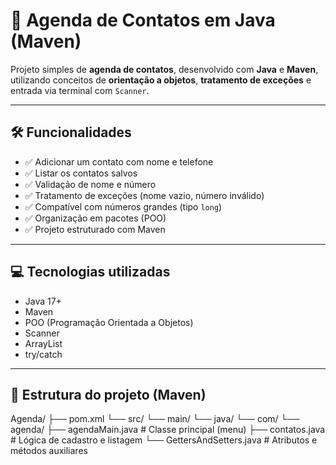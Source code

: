 # 📒 Agenda de Contatos em Java (Maven)

Projeto simples de **agenda de contatos**, desenvolvido com **Java** e **Maven**, utilizando conceitos de **orientação a objetos**, **tratamento de exceções** e entrada via terminal com `Scanner`.

---

## 🛠️ Funcionalidades

- ✅ Adicionar um contato com nome e telefone
- ✅ Listar os contatos salvos
- ✅ Validação de nome e número
- ✅ Tratamento de exceções (nome vazio, número inválido)
- ✅ Compatível com números grandes (tipo `long`)
- ✅ Organização em pacotes (POO)
- ✅ Projeto estruturado com Maven

---

## 💻 Tecnologias utilizadas

- Java 17+
- Maven
- POO (Programação Orientada a Objetos)
- Scanner
- ArrayList
- try/catch

---

## 📂 Estrutura do projeto (Maven)

Agenda/
├── pom.xml
└── src/
└── main/
└── java/
└── com/
└── agenda/
├── agendaMain.java # Classe principal (menu)
├── contatos.java # Lógica de cadastro e listagem
└── GettersAndSetters.java # Atributos e métodos auxiliares
